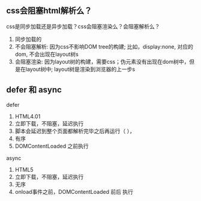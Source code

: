 ## css会阻塞html解析么？


css是同步加载还是异步加载？css会阻塞渲染么？会阻塞解析么？

1. 同步加载的
2. 不会阻塞解析: 因为css不影响DOM tree的构建; 比如，display:none, 对应的dom, 不会出现在layout树s
3. 会阻塞渲染: 因为layout树的构建，需要css；伪元素没有出现在dom树中，但是在layout树中; layout树是渲染到浏览器的上一步s



## defer 和 async

defer
1. HTML4.01
2. 立即下载，不阻塞，延迟执行
3. 脚本会延迟到整个页面都解析完毕之后再运行（</html> ），
4. 有序
5. DOMContentLoaded 之前执行

async
1. HTML5
2. 立即下载，不阻塞，延迟执行
4. 无序
5. onload事件之前，DOMContentLoaded 前后 执行